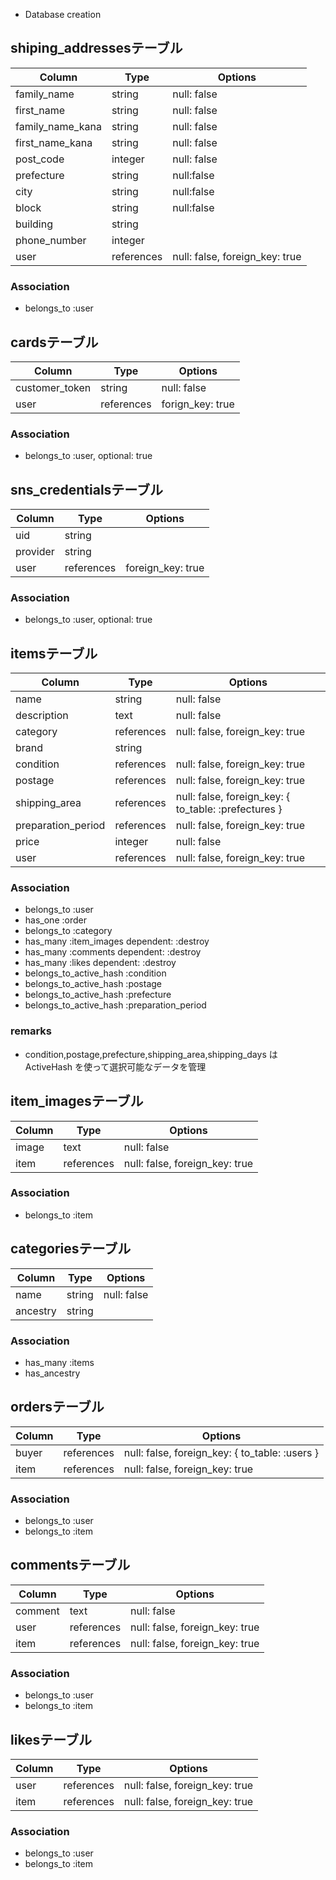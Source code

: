 * Database creation


## shiping_addressesテーブル
|Column|Type|Options|
|------|----|-------|
|family_name|string|null: false|
|first_name|string|null: false|
|family_name_kana|string|null: false|
|first_name_kana|string|null: false|
|post_code|integer|null: false|
|prefecture|string|null:false|
|city|string|null:false|
|block|string|null:false|
|building|string||
|phone_number|integer||
|user|references|null: false, foreign_key: true|
### Association
- belongs_to :user

## cardsテーブル
|Column|Type|Options|
|------|----|-------|
|customer_token|string|null: false|
|user|references|forign_key: true|
### Association
- belongs_to :user, optional: true

## sns_credentialsテーブル
|Column|Type|Options|
|------|----|-------|
|uid|string||
|provider|string||
|user|references|foreign_key: true|
### Association
- belongs_to :user, optional: true

## itemsテーブル
|Column|Type|Options|
|------|----|-------|
|name|string|null: false|
|description|text|null: false|
|category|references|null: false, foreign_key: true|
|brand|string||
|condition|references|null: false, foreign_key: true|
|postage|references|null: false, foreign_key: true|
|shipping_area|references|null: false, foreign_key: { to_table: :prefectures }|
|preparation_period|references|null: false, foreign_key: true|
|price|integer|null: false|
|user|references|null: false, foreign_key: true|
### Association
- belongs_to :user
- has_one :order
- belongs_to :category
- has_many :item_images dependent: :destroy
- has_many :comments dependent: :destroy
- has_many :likes dependent: :destroy
- belongs_to_active_hash :condition
- belongs_to_active_hash :postage
- belongs_to_active_hash :prefecture
- belongs_to_active_hash :preparation_period
### remarks
- condition,postage,prefecture,shipping_area,shipping_days は ActiveHash を使って選択可能なデータを管理

## item_imagesテーブル
|Column|Type|Options|
|------|----|-------|
|image|text|null: false|
|item|references|null: false, foreign_key: true|
### Association
- belongs_to :item

## categoriesテーブル
|Column|Type|Options|
|------|----|-------|
|name|string|null: false|
|ancestry|string||
### Association
- has_many :items
- has_ancestry

## ordersテーブル
|Column|Type|Options|
|------|----|-------|
|buyer|references|null: false, foreign_key: { to_table: :users }|
|item|references|null: false, foreign_key: true|
### Association
- belongs_to :user
- belongs_to :item

## commentsテーブル
|Column|Type|Options|
|------|----|-------|
|comment|text|null: false|
|user|references|null: false, foreign_key: true|
|item|references|null: false, foreign_key: true|
### Association
- belongs_to :user
- belongs_to :item

## likesテーブル
|Column|Type|Options|
|------|----|-------|
|user|references|null: false, foreign_key: true|
|item|references|null: false, foreign_key: true|
### Association
- belongs_to :user
- belongs_to :item
